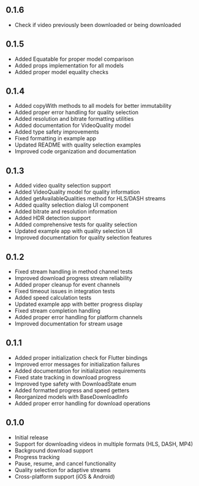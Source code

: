 ## 0.1.6

* Check if video previously been downloaded or being downloaded


## 0.1.5

* Added Equatable for proper model comparison
* Added props implementation for all models
* Added proper model equality checks

## 0.1.4

* Added copyWith methods to all models for better immutability
* Added proper error handling for quality selection
* Added resolution and bitrate formatting utilities
* Added documentation for VideoQuality model
* Added type safety improvements
* Fixed formatting in example app
* Updated README with quality selection examples
* Improved code organization and documentation

## 0.1.3

* Added video quality selection support
* Added VideoQuality model for quality information
* Added getAvailableQualities method for HLS/DASH streams
* Added quality selection dialog UI component
* Added bitrate and resolution information
* Added HDR detection support
* Added comprehensive tests for quality selection
* Updated example app with quality selection UI
* Improved documentation for quality selection features

## 0.1.2

* Fixed stream handling in method channel tests
* Improved download progress stream reliability
* Added proper cleanup for event channels
* Fixed timeout issues in integration tests
* Added speed calculation tests
* Updated example app with better progress display
* Fixed stream completion handling
* Added proper error handling for platform channels
* Improved documentation for stream usage

## 0.1.1

* Added proper initialization check for Flutter bindings
* Improved error messages for initialization failures
* Added documentation for initialization requirements
* Fixed state tracking in download progress
* Improved type safety with DownloadState enum
* Added formatted progress and speed getters
* Reorganized models with BaseDownloadInfo
* Added proper error handling for download operations

## 0.1.0

* Initial release
* Support for downloading videos in multiple formats (HLS, DASH, MP4)
* Background download support
* Progress tracking
* Pause, resume, and cancel functionality
* Quality selection for adaptive streams
* Cross-platform support (iOS & Android)
